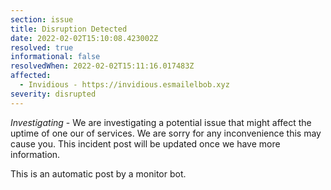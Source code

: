 ```yaml
---
section: issue
title: Disruption Detected
date: 2022-02-02T15:10:08.423002Z
resolved: true
informational: false
resolvedWhen: 2022-02-02T15:11:16.017483Z
affected:
  - Invidious - https://invidious.esmailelbob.xyz
severity: disrupted
---
```

*Investigating* - We are investigating a potential issue that might affect the uptime of one our of services. We are sorry for any inconvenience this may cause you. This incident post will be updated once we have more information.

This is an automatic post by a monitor bot.
        